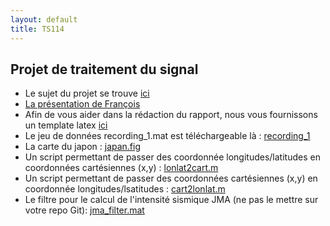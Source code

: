 ```yaml
---
layout: default
title: TS114
---
```



## Projet de traitement du signal

- Le sujet du projet se trouve [ici](/assets/cours/TS114/subject_TS114_1920.pdf)
- [La présentation de François](/assets/cours/TS114/prsesentation.pdf)
- Afin de vous aider dans la rédaction du rapport, nous vous fournissons un template latex [ici](/assets/cours/TS114/rapport_TS114_nom1_nom2.tex)
- Le jeu de données recording_1.mat est téléchargeable là : [recording_1](/assets/cours/TS114/recording_1.mat)
- La carte du japon : [japan.fig](/assets/cours/TS114/japan.fig)
- Un script permettant de passer des coordonnée longitudes/latitudes en coordonnées cartésiennes (x,y) : [lonlat2cart.m](/assets/cours/TS114/lonlat2cart.m)
- Un script permettant de passer des coordonnées cartésiennes (x,y) en coordonnée longitudes/lsatitudes : [cart2lonlat.m](/assets/cours/TS114/cart2lonlat.m)
- Le filtre pour le calcul de l'intensité sismique JMA (ne pas le mettre sur votre repo Git): [jma_filter.mat](/assets/cours/TS114/jma_filter.mat)
